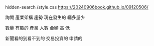 hidden-search
/style.css
https://20240906book.github.io/09120506/

詢問
產業架構
趨勢
現在發生的
 輛多量少

 數量
 有趣的
 產業
 人數
 金額 高 低

 新聞看的到看不到的
 交易投資的
 申請的
 
